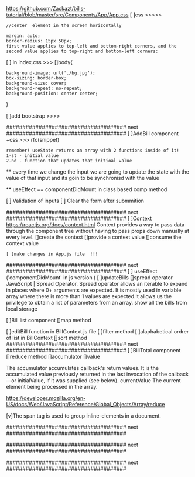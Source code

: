 https://github.com/Zackazt/bills-tutorial/blob/master/src/Components/App/App.css
[ ]css >>>>>

    //center  element in the screen horizontally

    margin: auto;
    border-radius: 15px 50px; 
    first value applies to top-left and bottom-right corners, and the second value applies to top-right and bottom-left corners:

[ ] in index.css >>>
    []body{
    
    background-image: url('./bg.jpg');
    box-sizing: border-box;
    background-size: cover;
    background-repeat: no-repeat;
    background-position: center center;
}

[ ]add bootstrap >>>>


##################################### next  #####################################
[ ]AddBill component +css >>>
    rfc(snippet)

    remember! useState returns an array with 2 functions inside of it!
    1-st - initial value
    2-nd - function that updates that initioal value

** every time we change the input we are going to update the state with the value of that input
and its goin to be synchronisd with the value 

** useEffect == componentDidMount in class based comp method

[ ] Validation of inputs
[ ] Clear the form after submmition

##################################### next  #####################################
[ ]Context   
https://reactjs.org/docs/context.html
Context provides a way to pass data through the component tree without having to pass props down manually at every level.
    []create the context
    []provide a context value
    []consume the context value

    [ ]make changes in App.js file  !!!
##################################### next  #####################################
[ ] useEffect ('componentDidMount' in js version )
[ ]updateBills
    []spread operator 
    JavaScript | Spread Operator. Spread operator allows an iterable to expand in places where 0+ arguments are expected. It is mostly used in variable array where there is more than 1 values are expected.It allows us the privilege to obtain a list of parameters from an array.
    show all the bills from local storage


[ ]Bill list component
    []map method

[ ]editBill function in BillContext.js file
    [ ]filter method 
[ ]alaphabetical ordrer of list in BillContext
    []sort method
##################################### next  #####################################
[ ]BillTotal component
    []reduce method
        []accumulator
        []value
    
The accumulator accumulates callback's return values. It is the accumulated value previously returned in the last invocation of the callback—or initialValue, if it was supplied (see below).
currentValue
The current element being processed in the array.

https://developer.mozilla.org/en-US/docs/Web/JavaScript/Reference/Global_Objects/Array/reduce

[v]The span tag is used to group inline-elements in a document. 
    
##################################### next  #####################################

##################################### next  #####################################

##################################### next  #####################################


